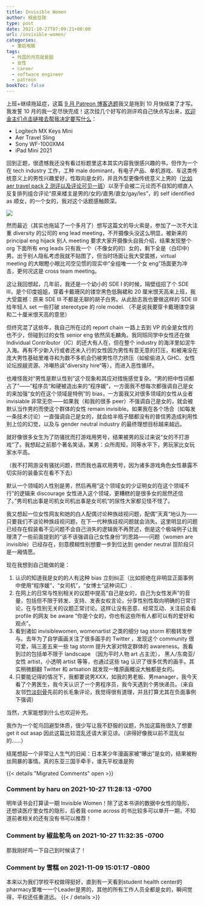 ```yaml
---
title: Invisible Women
author: 椒盐豆豉
type: post
date: 2021-10-27T07:09:21+00:00
url: /invisible-women/
categories:
  - 重启电脑
tags:
  - 外国的月亮就是圆
  - 女性
  - career
  - software engineer
  - patreon
bookToc: false
---
```


上班+继续拖延症，这篇 [9 月 Patreon 博客选题](https://www.patreon.com/posts/56499124)我又是拖到 10 月快结束了才写。我发誓 10 月的我一定尽快完成！这次挂几个好写的测评鸡自己快点写出来，[欢迎金主们点击链接去帮我决定要写什么](https://www.patreon.com/posts/57918655)：

- Logitech MX Keys Mini
- Aer Travel Sling
- Sony WF-1000XM4
- iPad Mini 2021

回到正题，很遗憾我还没有看过标题里这本其实内容我很感兴趣的书，但作为一个在 tech industry 工作，工种 male dominant，有电子产品、单机游戏、车这类传统意义上的男性兴趣爱好，性取向是女的，并且外型更像传统意义上男的（[比如 aer travel pack 2 测评以及评论可见一斑](../one-bag-travel-aer-travel-pack-2/)）以至于会被二元论而不自知的顺直人反复排列组合评论“原来楼主是男的/女的/直男/直女/gay/les”，的 self identified as 顺女，的一个女的，我对这个话题感触颇深。

![](https://douchi.sfo3.digitaloceanspaces.com/blog-scw/2021/10/Screen-Shot-2021-10-17-at-11.59.51-PM-1024x874.png)

然而最近（其实也拖延了一个多月了）想写这篇文的导火索是，参加了一次不大注重 diversity 的公司的 eng lead meeting，不开摄像头没这么明显，被新来的 principal eng hijack 别人 meeting 要求大家开摄像头自我介绍，结果发现整个 org 下面所有 eng leads 只有我一个（不像女的的）女的，剩下全是（白印中）男。出于别人隐私考虑我就不贴图了，但当时场面让我大受震撼，virtual meeting 的大眼瞪小眼比司空见惯的现实中“全组唯一一个女 eng”场面更为冲击，更何况这是 cross team meeting。

这让我回想起，几年前，我还是一个幼小的 SDE I 的时候，隔壁组招了个 SDE III，是个印度姐姐，穿着卡戴珊风的镂空黑色低胸裙和 20 厘米恨天高来上班，我大受震撼：原来 SDE III 不都是无聊的胡子白男。从此励志我也要做这样的 SDE III 给年轻人 set 一些打破 stereotype 的 role model. （不是说我要穿卡戴珊镂空装和二十厘米恨天高的意思）

但终究混了这些年，我自己所在过的 report chain 一路上去到 VP 的全是女性的也不少，但碰到过的女性 senior eng 依然凤毛麟角。我同班同学中女性还在做 Individual Contributor（IC）的还大有人在，但在整个 industry 的海洋里如泥牛入海。再有不少新入行或者还未入行的女性因为男性有意无意的打压，和被淹没在庞大男性基础里难寻和为数不多机会仍被男性尽力挤压（如偷偷进入 GHC、女性论坛觊觎资源、冷嘲热讽”diversity hire“等），而进入恶性循环。

也难怪我对“男性是默认性别”这个现象和其应对措施感觉复杂。“男的把中性词都占了”——”程序员“和硬被造出来的“程序媛”，一方面我不想每次都强调自己是女的来加强“女的在这个领域是特例”的 bias，一方面我又对很多领域的女性从业者 invisiable 非常无奈——如果我（和我的很多 peer）不强调自己是女的，就会被默认当作男的而使这个群体的女性 remain invisible。如果我在各个场合（如每发一条技术讨论）一直强调自己是女的，就会给半瓶子醋都没有的普信男造成利用性别上位的幻觉，以及与 gender neutral industry 的最终理想目标越来越远。

就好像很多女生为了防骚扰而打游戏用男号，结果被男的反过来说“女的不打游戏”了。我想起之前那个著名笑话，某男：众所周知，同等水平下，男玩家比女玩家水平高。

（我不打网游没有骚扰问题，然而我也喜欢用男号，因为诸多游戏角色女性暴露不切实际的装备实在看不下去）

默认一个领域的人性别是男，然后再用“这个领域女的少证明女的在这个领域不行”的逻辑来 discourage 女性进入这个领域，更糟糕的是很多女的居然还信了。”男司机出事是司机女司机出事是女司机“的尿性大家都见怪不怪了。

我又想起一位女性网友和她的白人配偶讨论种族歧视问题，配偶”天真“地认为——只要我们不谈论种族歧视问题，在下一代种族歧视问题就会消失。这里明显的问题已经存在假装看不见问题不会自己消失的逻辑我不再赘述，倒是这个极端例子让我理清了一些前面提到的“该不该强调自己女性身份”的思路——问题（women are invisible）已经存在，刻意模糊性别想要一步到位达到 gender neutral 现阶段只是一厢情愿。

现在我想到自己能做的是：

1. 认识的知道我是女的的人有这种 bias 立刻纠正（比如拒绝在非明显正面事例中使用“程序媛”，“女司机”，“女博士”这种词汇）.
2. 在网上的日常与性别相关的议题中提高“自己是女的，自己为女性发声”的音量，包括但不限于转发、支持、发表女权言论，分享性别性取向明确的日常讨论，在与性别无关的议题正常讨论。这样让没有恶意、经常互动、关注前会看 profile 的网友 be aware “你是个女的，你也有这些所有人都可以有的爱好和观点”。
3. 看到诸如 invisiblewomen, womenartist 之类的细分 tag storm 积极转发参与。去年为了自学画画关注了很多画手的 Twitter ，发现这个 community 很可爱，隔三差五来一些 tag storm 提升大家对特定群体的 awareness。我看到过的包括单不限于 landscape （因为平时人物 art 占主流）， 黑人/东南亚/女性 artist，小透明 artist 等等，也通过这些 tag 认识了很多优秀的画手。其实稍微翻翻 Twitter 和 artsation 就发现一堆原画概设大触都是女的。
4. 只要能记得的情况下，我都要说男XXX，如我的男老板、男manager，我今天看了个男医生，我今天认识了一个男程序员，我今天遇到个男快递员。（来自友邻[竹淡刻骨](http://bamboobone9.com/)先前的长毛象评论，我觉得很有道理，并且打算尤其在负面事例下强调）

当然，大家能想到什么也欢迎补充。

我作为一个鸵鸟回避型体质，很少写让我不舒服的议题，外加这篇拖很久了想要 get it out asap 因此这篇比较混乱还请大家见谅。（讲得好像我以前不混乱似的……）

结尾想起一个非常让人生气的旧闻：日本某少年漫画家被“曝出”是女的，结果被粉丝网暴的事情。真的东亚三国手牵手，谁先平权谁是狗



{{< details "Migrated Comments" open >}}

### Comment by haru on 2021-10-27 11:28:13 -0700
明年读书会打算读一期 Invisible Women！除了这本书讲的数据中女性的隐形，还想读医疗里女性的隐形，后者我 come across 的书比较多可以单开一期，不知道前者相关的还有没有书可以推荐！

### Comment by 椒盐鸵鸟 on 2021-10-27 11:32:35 -0700
那我刚好鸡一下自己到时候读了！

### Comment by 雪糕 on 2021-11-09 15:01:17 -0800
本来以为我们学校平权做得挺好，直到有一天看到student health center的pharmacy里唯一一个Leader是男的，其他的所有工作人员全都是女的，瞬间觉得，平权还任重道远。
{{< / details >}}
